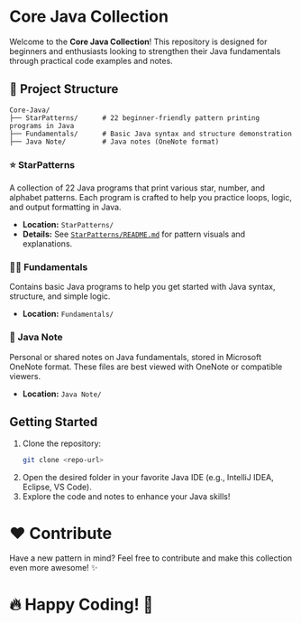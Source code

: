 # Core Java Collection

Welcome to the **Core Java Collection**! This repository is designed for beginners and enthusiasts looking to strengthen their Java fundamentals through practical code examples and notes.

## 📁 Project Structure

```
Core-Java/
├── StarPatterns/      # 22 beginner-friendly pattern printing programs in Java
├── Fundamentals/      # Basic Java syntax and structure demonstration
├── Java Note/         # Java notes (OneNote format)
```

### ⭐ StarPatterns
A collection of 22 Java programs that print various star, number, and alphabet patterns. Each program is crafted to help you practice loops, logic, and output formatting in Java.

- **Location:** `StarPatterns/`
- **Details:** See [`StarPatterns/README.md`](StarPatterns/README.md) for pattern visuals and explanations.


### 🧑‍💻 Fundamentals
Contains basic Java programs to help you get started with Java syntax, structure, and simple logic.

- **Location:** `Fundamentals/`


### 📒 Java Note
Personal or shared notes on Java fundamentals, stored in Microsoft OneNote format. These files are best viewed with OneNote or compatible viewers.

- **Location:** `Java Note/`


## Getting Started

1. Clone the repository:
   ```sh
   git clone <repo-url>
   ```
2. Open the desired folder in your favorite Java IDE (e.g., IntelliJ IDEA, Eclipse, VS Code).
3. Explore the code and notes to enhance your Java skills!

# ❤️ Contribute
Have a new pattern in mind? Feel free to contribute and make this collection even more awesome! ✨

# 🔥 Happy Coding! 🚀